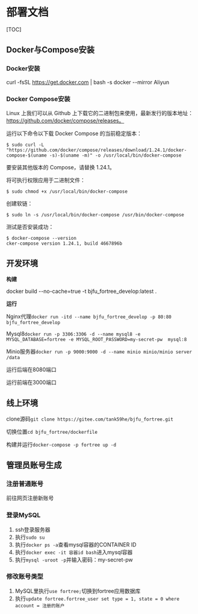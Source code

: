 # 部署文档

[TOC]

## Docker与Compose安装

### Docker安装

curl -fsSL https://get.docker.com | bash -s docker --mirror Aliyun

### Docker Compose安装

Linux 上我们可以从 Github 上下载它的二进制包来使用，最新发行的版本地址：https://github.com/docker/compose/releases。

运行以下命令以下载 Docker Compose 的当前稳定版本：

```
$ sudo curl -L "https://github.com/docker/compose/releases/download/1.24.1/docker-compose-$(uname -s)-$(uname -m)" -o /usr/local/bin/docker-compose
```

要安装其他版本的 Compose，请替换 1.24.1。

将可执行权限应用于二进制文件：

```
$ sudo chmod +x /usr/local/bin/docker-compose
```

创建软链：

```
$ sudo ln -s /usr/local/bin/docker-compose /usr/bin/docker-compose
```

测试是否安装成功：

```
$ docker-compose --version
cker-compose version 1.24.1, build 4667896b
```

## 开发环境

**构建**

docker build --no-cache=true -t bjfu_fortree_develop:latest .

**运行**

Nginx代理`docker run -itd --name bjfu_fortree_develop -p 80:80 bjfu_fortree_develop`

Mysql8`docker run -p 3306:3306 -d --name mysql8 -e MYSQL_DATABASE=fortree -e MYSQL_ROOT_PASSWORD=my-secret-pw  mysql:8`

Minio服务器`docker run -p 9000:9000 -d --name minio minio/minio server /data`

运行后端在8080端口

运行前端在3000端口

## 线上环境

clone源码`git clone https://gitee.com/tank59he/bjfu_fortree.git`

切换位置`cd bjfu_fortree/dockerfile`

构建并运行`docker-compose -p fortree up -d`

## 管理员账号生成

### 注册普通账号

前往网页注册新账号

### 登录MySQL

1. ssh登录服务器
2. 执行`sudo su`
3. 执行`docker ps -a`查看mysql容器的CONTAINER ID
4. 执行`docker exec -it 容器id bash`进入mysql容器
5. 执行`mysql -uroot -p`并输入密码：my-secret-pw

### 修改账号类型

1. MySQL里执行`use fortree;`切换到fortree应用数据库
2. 执行`update fortree.fortree_user set type = 1, state = 0 where account = 注册的账户`

